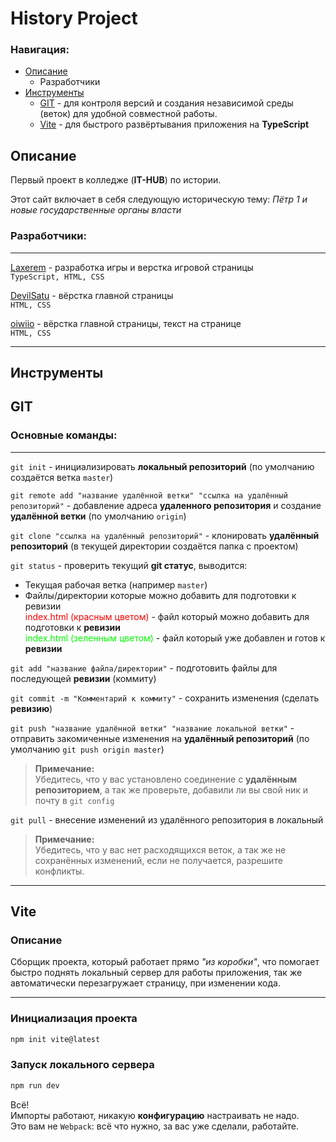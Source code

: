 # History Project

### Навигация:
* [Описание](#описание)
    * Разработчики
* [Инструменты](#инструменты)
    * [GIT](#git) - для контроля версий и создания независимой среды (веток) для удобной совместной работы.
    * [Vite](#vite) - для быстрого развёртывания приложения на __TypeScript__

## Описание

Первый проект в колледже (__IT-HUB__) по истории.

Этот сайт включает в себя следующую историческую тему: *Пётр 1 и новые государственные органы власти*


### Разработчики:

- - -
[Laxerem](https://github.com/Laxerem) - разработка игры и верстка игровой страницы \
```TypeScript, HTML, CSS```

[DevilSatu](https://github.com/DevilSatu) - вёрстка главной страницы \
```HTML, CSS```

[oiwiio](https://github.com/oiwiio) - вёрстка главной страницы, текст на странице \
```HTML, CSS```

- - -

## Инструменты

## GIT

### Основные команды:

- - -

```git init``` - инициализировать __локальный репозиторий__ (по умолчанию создаётся ветка ```master```)  

```git remote add "название удалённой ветки" "ссылка на удалённый репозиторий"``` - добавление адреса __удаленного репозитория__ и создание __удалённой ветки__ (по умолчанию ```origin```)

```git clone "ссылка на удалённый репозиторий"``` - клонировать __удалённый репозиторий__ (в текущей директории создаётся папка с проектом)

```git status``` - проверить текущий __git статус__, выводится:  
* Текущая рабочая ветка (например ```master```)
* Файлы/директории которые можно добавить для подготовки к ревизии  
<span style="color:red">index.html (красным цветом)</span> - файл который можно добавить для подготовки к __ревизии__  
<span style="color:lime">index.html (зеленным цветом)</span> - файл который уже добавлен и готов к __ревизии__  

```git add "название файла/директории"``` - подготовить файлы для последующей __ревизии__ (коммиту)

```git commit -m "Комментарий к коммиту"``` - сохранить изменения (сделать __ревизию__)

```git push "название удалённой ветки" "название локальной ветки"``` - отправить закомиченные изменения на __удалённый репозиторий__ (по умолчанию ```git push origin master```)
> __Примечание:__  
Убедитесь, что у вас установлено соединение с __удалённым репозиторием__, а так же проверьте, добавили ли вы свой ник и почту в ```git config```

```git pull``` - внесение изменений из удалённого репозитория в локальный
>__Примечание:__   
Убедитесь, что у вас нет расходящихся веток, а так же не сохранённых изменений, если не получается, разрешите конфликты.

- - -

## Vite

### Описание

Сборщик проекта, который работает прямо *"из коробки"*, что помогает быстро поднять локальный сервер для работы приложения, так же автоматически перезагружает страницу, при изменении кода.
- - -
### Инициализация проекта

```bash
npm init vite@latest
```

### Запуск локального сервера

```bash
npm run dev
```

Всё!   
Импорты работают, никакую __конфигурацию__ настраивать не надо.  
Это вам не ```Webpack```: всё что нужно, за вас уже сделали, работайте.
